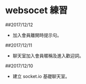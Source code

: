 # websocet 練習

##2017/12/12
+ 加入會員離開時提示句。

##2017/12/11
+ 聊天室加入會員暱稱及進入歡迎詞。

##2017/12/10
+ 建立 socket.io 基礎聊天室。

